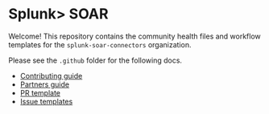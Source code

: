 # Splunk> SOAR
Welcome! This repository contains the community health files and workflow templates
for the ```splunk-soar-connectors``` organization.

Please see the ```.github``` folder for the following docs.
 - [Contributing guide](https://github.com/Splunk-SOAR-Apps/.github/blob/main/.github/CONTRIBUTING.md)
 - [Partners guide](https://github.com/Splunk-SOAR-Apps/.github/blob/main/.github/PARTNERS.md)
 - [PR template](https://github.com/splunk-soar-connectors/.github/blob/main/.github/pull_request_template.md)
 - [Issue templates](https://github.com/splunk-soar-connectors/.github/tree/main/.github/ISSUE_TEMPLATE)
